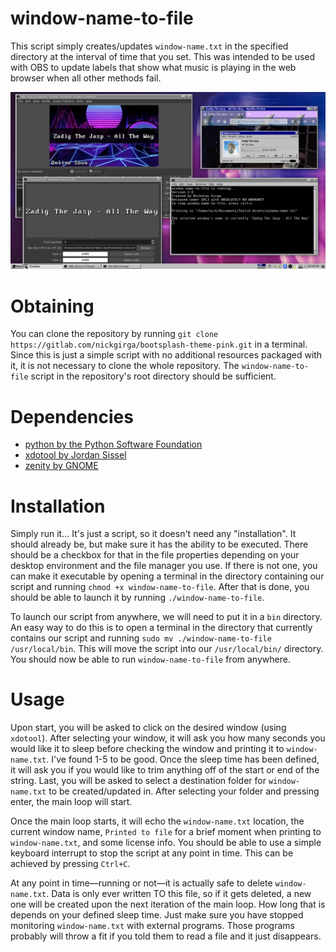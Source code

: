 # window-name-to-file
This script simply creates/updates `window-name.txt` in the specified directory at the interval of time that you set. This was intended to be used with OBS to update labels that show what music is playing in the web browser when all other methods fail.

![screenshot_0.png](.screenshots/screenshot_1.png)

# Obtaining
You can clone the repository by running `git clone https://gitlab.com/nickgirga/bootsplash-theme-pink.git` in a terminal. Since this is just a simple script with no additional resources packaged with it, it is not necessary to clone the whole repository. The `window-name-to-file` script in the repository's root directory should be sufficient.

# Dependencies
 - [python by the Python Software Foundation](https://www.python.org/)
 - [xdotool by Jordan Sissel](https://github.com/jordansissel/xdotool)
 - [zenity by GNOME](https://gitlab.gnome.org/GNOME/zenity)

# Installation
Simply run it... It's just a script, so it doesn't need any "installation". It should already be, but make sure it has the ability to be executed. There should be a checkbox for that in the file properties depending on your desktop environment and the file manager you use. If there is not one, you can make it executable by opening a terminal in the directory containing our script and running `chmod +x window-name-to-file`. After that is done, you should be able to launch it by running `./window-name-to-file`.

To launch our script from anywhere, we will need to put it in a `bin` directory. An easy way to do this is to open a terminal in the directory that currently contains our script and running `sudo mv ./window-name-to-file /usr/local/bin`. This will move the script into our `/usr/local/bin/` directory. You should now be able to run `window-name-to-file` from anywhere.

# Usage
Upon start, you will be asked to click on the desired window (using `xdotool`). After selecting your window, it will ask you how many seconds you would like it to sleep before checking the window and printing it to `window-name.txt`. I've found 1-5 to be good. Once the sleep time has been defined, it will ask you if you would like to trim anything off of the start or end of the string. Last, you will be asked to select a destination folder for `window-name.txt` to be created/updated in. After selecting your folder and pressing enter, the main loop will start.

Once the main loop starts, it will echo the `window-name.txt` location, the current window name, `Printed to file` for a brief moment when printing to `window-name.txt`, and some license info. You should be able to use a simple keyboard interrupt to stop the script at any point in time. This can be achieved by pressing `Ctrl+C`.

At any point in time—running or not—it is actually safe to delete `window-name.txt`. Data is only ever written TO this file, so if it gets deleted, a new one will be created upon the next iteration of the main loop. How long that is depends on your defined sleep time. Just make sure you have stopped monitoring `window-name.txt` with external programs. Those programs probably will throw a fit if you told them to read a file and it just disappears.
